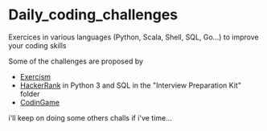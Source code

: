 # Daily_coding_challenges


Exercices in various languages (Python, Scala, Shell, SQL, Go...) to improve your coding skills


Some of the challenges are proposed by 
- [Exercism](https://exercism.io/)
- [HackerRank](https://www.hackerrank.com/dashboard) in Python 3 and SQL in the "Interview Preparation Kit" folder
- [CodinGame](https://www.codingame.com)

i'll keep on doing some others challs if i've time...
